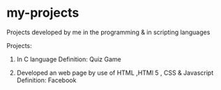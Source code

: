 # my-projects
Projects developed by me in the programming & in  scripting languages

Projects:
1) In C language 
  Definition: Quiz Game
  
2) Developed an web page by use of HTML ,HTMl 5 , CSS & Javascript
  Definition:  Facebook
  
